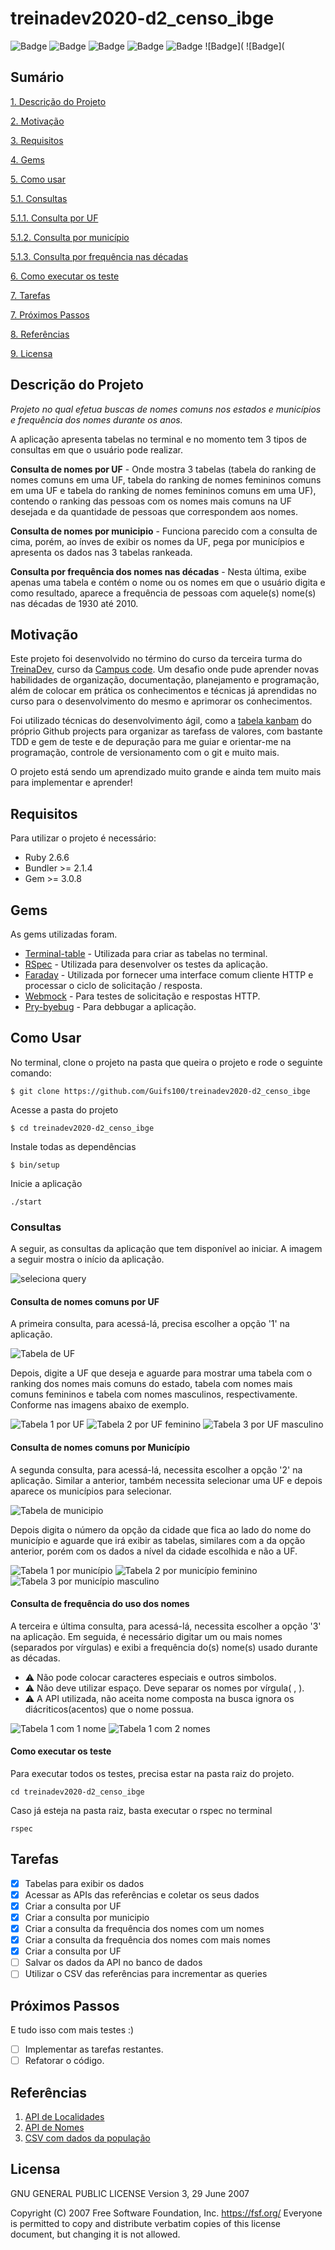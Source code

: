 # treinadev2020-d2_censo_ibge

![Badge](https://img.shields.io/badge/STATUS-PROGRESS-orange)
![Badge](https://img.shields.io/github/issues/Guifs100/treinadev2020-d2_censo_ibge)
![Badge](https://img.shields.io/github/forks/Guifs100/treinadev2020-d2_censo_ibge)
![Badge](https://img.shields.io/github/stars/Guifs100/treinadev2020-d2_censo_ibge)
![Badge](https://img.shields.io/github/license/Guifs100/treinadev2020-d2_censo_ibge)
![Badge](
![Badge](
## Sumário

[1. Descrição do Projeto](#descricao)

[2. Motivação](#motivacao)

[3. Requisitos](#requisitos)

[4. Gems](#gems)

[5. Como usar](#como_usar)

[5.1. Consultas](#consultas)
  
[5.1.1. Consulta por UF](#consulta1)
  
[5.1.2. Consulta por município](#consulta2)
  
[5.1.3. Consulta por frequência nas décadas](#consulta3)

[6. Como executar os teste](#teste)

[7. Tarefas](#tarefas)

[7. Próximos Passos](#proximos_passos)

[8. Referências](#referencias)

[9. Licensa](#licensa)

## Descrição do Projeto <a name = "descricao">
_Projeto no qual efetua buscas de nomes comuns nos estados e municípios e frequência dos nomes durante os anos._

A aplicação apresenta tabelas no terminal e no momento tem 3 tipos de consultas em que o usuário pode realizar.

**Consulta de nomes por UF** - Onde mostra 3 tabelas (tabela do ranking de nomes comuns em uma UF, tabela do ranking de nomes femininos comuns em uma UF e tabela do ranking de nomes femininos comuns em uma UF), contendo o ranking das pessoas com os nomes mais comuns na UF desejada e da quantidade de pessoas que correspondem aos nomes.

**Consulta de nomes por municipio** - Funciona parecido com a consulta de cima, porém, ao ínves de exibir os nomes da UF, pega por municípios e apresenta os dados nas 3 tabelas rankeada.

**Consulta por frequência dos nomes nas décadas** - Nesta última, exibe apenas uma tabela e contém o nome ou os nomes em que o usuário digita e como resultado, aparece a frequência de pessoas com aquele(s) nome(s) nas décadas de 1930 até 2010.

## Motivação <a name= "motivacao">

Este projeto foi desenvolvido no término do curso da terceira turma do [TreinaDev](https://www.treinadev.com.br/), curso da [Campus code](https://www.campuscode.com.br/). Um desafio onde pude aprender novas habilidades de organização, documentação, planejamento e programação, além de colocar em prática os conhecimentos e técnicas já aprendidas no curso para o desenvolvimento do mesmo e aprimorar os conhecimentos.

Foi utilizado técnicas do desenvolvimento ágil, como a [tabela kanbam](https://github.com/Guifs100/treinadev2020-d2_censo_ibge/projects/1) do próprio Github projects para organizar as tarefass de valores, com bastante TDD e gem de teste e de depuração para me guiar e orientar-me na programação, controle de versionamento com o git e muito mais.

O projeto está sendo um aprendizado muito grande e ainda tem muito mais para implementar e aprender!

## Requisitos <a name= "requisitos">

Para utilizar o projeto é necessário:
  - Ruby 2.6.6
  - Bundler >= 2.1.4
  - Gem >= 3.0.8

## Gems <a name= "gems">

As gems utilizadas foram.
- [Terminal-table](https://github.com/tj/terminal-table) - Utilizada para criar as tabelas no terminal.
- [RSpec](https://github.com/rspec/rspec) - Utilizada para desenvolver os testes da aplicação.
- [Faraday](https://github.com/lostisland/faraday) - Utilizada por fornecer uma interface comum cliente HTTP e processar o ciclo de solicitação / resposta. 
- [Webmock](https://github.com/bblimke/webmock) - Para testes de solicitação e respostas HTTP.
- [Pry-byebug](https://github.com/deivid-rodriguez/pry-byebug) - Para debbugar a aplicação.


## Como Usar <a name = "como_usar"></a>

 No terminal, clone o projeto na pasta que queira o projeto e rode o seguinte comando:
 
 ~~~ 
 $ git clone https://github.com/Guifs100/treinadev2020-d2_censo_ibge 
 ~~~
 Acesse a pasta do projeto
 ~~~
 $ cd treinadev2020-d2_censo_ibge
 ~~~
 Instale todas as dependências 
 ~~~
 $ bin/setup
 ~~~
 Inicie a aplicação
 ~~~
 ./start
 ~~~

### Consultas <a name = "consultas"></a>

A seguir, as consultas da aplicação que tem disponível ao iniciar. A imagem a seguir mostra o início da aplicação.

![seleciona query](https://github.com/Guifs100/treinadev2020-d2_censo_ibge/blob/master/assets/select_query.png)

#### Consulta de nomes comuns por UF <a name = "consulta1"></a>

A primeira consulta, para acessá-lá, precisa escolher a opção '1' na aplicação.

![Tabela de UF](https://github.com/Guifs100/treinadev2020-d2_censo_ibge/blob/master/assets/ufs.png)

Depois, digite a UF que deseja e aguarde para mostrar uma tabela com o ranking dos nomes mais comuns do estado, tabela com nomes mais comuns femininos e tabela com nomes masculinos, respectivamente. Conforme nas imagens abaixo de exemplo.

![Tabela 1 por UF](https://github.com/Guifs100/treinadev2020-d2_censo_ibge/blob/master/assets/t1_query1.png)
![Tabela 2 por UF feminino](https://github.com/Guifs100/treinadev2020-d2_censo_ibge/blob/master/assets/t2_query1.png)
![Tabela 3 por UF masculino](https://github.com/Guifs100/treinadev2020-d2_censo_ibge/blob/master/assets/t2_query1.png)

#### Consulta de nomes comuns por Município <a name = "consulta2"></a>

A segunda consulta, para acessá-lá, necessita escolher a opção '2' na aplicação. Similar a anterior, também necessita selecionar uma UF e depois aparece os municípios para selecionar.

![Tabela de municipio](https://github.com/Guifs100/treinadev2020-d2_censo_ibge/blob/master/assets/select_city.png)

Depois digita o número da opção da cidade que fica ao lado do nome do município e aguarde que irá exibir as tabelas, similares com a da opção anterior, porém com os dados a nível da cidade escolhida e não a UF.

![Tabela 1 por município](https://github.com/Guifs100/treinadev2020-d2_censo_ibge/blob/master/assets/t1_query2.png)
![Tabela 2 por município feminino](https://github.com/Guifs100/treinadev2020-d2_censo_ibge/blob/master/assets/t2_query2.png)
![Tabela 3 por município masculino](https://github.com/Guifs100/treinadev2020-d2_censo_ibge/blob/master/assets/t3_query2.png)

#### Consulta de frequência do uso dos nomes <a name = "consulta3"></a>

A terceira e última consulta, para acessá-lá, necessita escolher a opção '3' na aplicação.
Em seguida, é necessário digitar um ou mais nomes (separados por vírgulas) e exibi a frequência do(s) nome(s) usado durante as décadas.

- :warning: Não pode colocar caracteres especiais e outros simbolos.
- :warning: Não deve utilizar espaço. Deve separar os nomes por vírgula( , ).
- :warning: A API utilizada, não aceita nome composta na busca ignora os diácriticos(acentos) que o nome possua.

![Tabela 1 com 1 nome](https://github.com/Guifs100/treinadev2020-d2_censo_ibge/blob/master/assets/t1_query3_one_name.png)
![Tabela 1 com 2 nomes](https://github.com/Guifs100/treinadev2020-d2_censo_ibge/blob/master/assets/t1_query3_two_names.png)

#### Como executar os teste <a name = "teste"></a>

Para executar todos os testes, precisa estar na pasta raiz do projeto.
~~~
cd treinadev2020-d2_censo_ibge
~~~

Caso já esteja na pasta raiz, basta executar o rspec no terminal
~~~
rspec
~~~

## Tarefas <a name = "tarefas"></a>

- [x] Tabelas para exibir os dados
- [x] Acessar as APIs das referências e coletar os seus dados
- [x] Criar a consulta por UF
- [x] Criar a consulta por municipio
- [x] Criar a consulta da frequência dos nomes com um nomes
- [x] Criar a consulta da frequência dos nomes com mais nomes
- [x] Criar a consulta por UF
- [ ] Salvar os dados da API no banco de dados
- [ ] Utilizar o CSV das referências para incrementar as queries

## Próximos Passos <a name = "proximos_passos"></a>

E tudo isso com mais testes :)
- [ ] Implementar as tarefas restantes.
- [ ] Refatorar o código.

## Referências  <a name = "referencias"></a>

1. [API de Localidades](https://servicodados.ibge.gov.br/api/docs/localidades?versao=1)
2. [API de Nomes](https://servicodados.ibge.gov.br/api/docs/censos/nomes?versao=2)
3. [CSV com dados da população](https://campus-code.s3-sa-east-1.amazonaws.com/treinadev/populacao_2019.csv)


## Licensa <a name = "licensa"></a>

 GNU GENERAL PUBLIC LICENSE
                       Version 3, 29 June 2007

 Copyright (C) 2007 Free Software Foundation, Inc. <https://fsf.org/>
 Everyone is permitted to copy and distribute verbatim copies
 of this license document, but changing it is not allowed.
